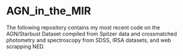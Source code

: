 # AGN_in_the_MIR
The following repository contains my most recent code on the AGN/Starbust Dataset compiled from Spitzer data and crossmatched photometry and spectroscopy from SDSS, IRSA datasets, and web scrapping NED. 

